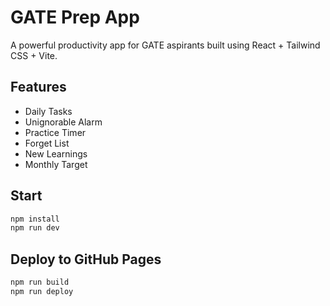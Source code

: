 # GATE Prep App
A powerful productivity app for GATE aspirants built using React + Tailwind CSS + Vite.

## Features
- Daily Tasks
- Unignorable Alarm
- Practice Timer
- Forget List
- New Learnings
- Monthly Target

## Start
```bash
npm install
npm run dev
```

## Deploy to GitHub Pages
```bash
npm run build
npm run deploy
```